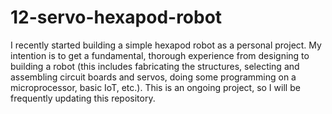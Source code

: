 # 12-servo-hexapod-robot
I recently started building a simple hexapod robot as a personal project. My intention is to get a fundamental, thorough experience from designing to building a robot (this includes fabricating the structures, selecting and assembling circuit boards and servos, doing some programming on a microprocessor, basic IoT, etc.). This is an ongoing project, so I will be frequently updating this repository.
